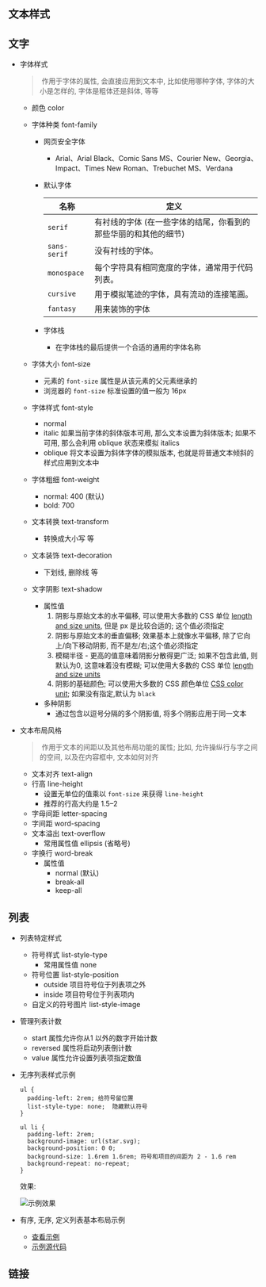 ##	文本样式

## 文字

- 字体样式

  > ​	作用于字体的属性, 会直接应用到文本中, 比如使用哪种字体, 字体的大小是怎样的, 字体是粗体还是斜体, 等等

  -  颜色 color

  - 字体种类 font-family

    - 网页安全字体

      - Arial、Arial Black、Comic Sans MS、Courier New、Georgia、Impact、Times New Roman、Trebuchet MS、Verdana

    - 默认字体

      | 名称         | 定义                                                         |
      | ------------ | ------------------------------------------------------------ |
      | `serif`      | 有衬线的字体 (在一些字体的结尾，你看到的那些华丽的和其他的细节) |
      | `sans-serif` | 没有衬线的字体。                                             |
      | `monospace`  | 每个字符具有相同宽度的字体，通常用于代码列表。               |
      | `cursive`    | 用于模拟笔迹的字体，具有流动的连接笔画。                     |
      | `fantasy`    | 用来装饰的字体                                               |

    - 字体栈

      - 在字体栈的最后提供一个合适的通用的字体名称

  - 字体大小 font-size

    - 元素的 `font-size` 属性是从该元素的父元素继承的
    - 浏览器的 `font-size` 标准设置的值一般为 16px

  - 字体样式 font-style

    - normal
    - italic 如果当前字体的斜体版本可用, 那么文本设置为斜体版本; 如果不可用, 那么会利用 oblique 状态来模拟 italics
    - oblique 将文本设置为斜体字体的模拟版本, 也就是将普通文本倾斜的样式应用到文本中

  - 字体粗细 font-weight

    - normal: 400 (默认)
    - bold: 700

  - 文本转换 text-transform

    - 转换成大小写 等

  - 文本装饰 text-decoration

    - 下划线, 删除线 等

  - 文字阴影 text-shadow

    - 属性值
      1. 阴影与原始文本的水平偏移, 可以使用大多数的 CSS 单位 [length and size units](https://developer.mozilla.org/zh-CN/Learn/CSS/Introduction_to_CSS/Values_and_units#Length_and_size), 但是 px 是比较合适的; 这个值必须指定
      2. 阴影与原始文本的垂直偏移; 效果基本上就像水平偏移, 除了它向上/向下移动阴影, 而不是左/右;这个值必须指定
      3. 模糊半径 - 更高的值意味着阴影分散得更广泛; 如果不包含此值, 则默认为0, 这意味着没有模糊; 可以使用大多数的 CSS 单位 [length and size units](https://developer.mozilla.org/zh-CN/Learn/CSS/Introduction_to_CSS/Values_and_units#Length_and_size)
      4. 阴影的基础颜色; 可以使用大多数的 CSS 颜色单位 [CSS color unit](https://developer.mozilla.org/zh-CN/Learn/CSS/Introduction_to_CSS/Values_and_units#Colors); 如果没有指定,默认为 `black`
    - 多种阴影
      - 通过包含以逗号分隔的多个阴影值, 将多个阴影应用于同一文本

- 文本布局风格

  > ​	作用于文本的间距以及其他布局功能的属性; 比如, 允许操纵行与字之间的空间, 以及在内容框中, 文本如何对齐

  - 文本对齐 text-align
  - 行高 line-height
    - 设置无单位的值乘以 `font-size` 来获得 `line-height`
    - 推荐的行高大约是 1.5–2 
  - 字母间距 letter-spacing
  - 字间距 word-spacing
  - 文本溢出 text-overflow
    - 常用属性值 ellipsis (省略号)
  - 字换行 word-break
    - 属性值
      - normal (默认)
      - break-all
      - keep-all

## 列表

- 列表特定样式

  - 符号样式 list-style-type
    - 常用属性值 none
  - 符号位置 list-style-position
    - outside 项目符号位于列表项之外
    - inside 项目符号位于列表项内
  - 自定义的符号图片 list-style-image

- 管理列表计数

  - start 属性允许你从1 以外的数字开始计数
  - reversed 属性将启动列表倒计数
  - value 属性允许设置列表项指定数值

- 无序列表样式示例

  ```
  ul {
    padding-left: 2rem;	给符号留位置
    list-style-type: none;	隐藏默认符号
  }

  ul li {
    padding-left: 2rem;
    background-image: url(star.svg);
    background-position: 0 0;
    background-size: 1.6rem 1.6rem;	符号和项目的间距为 2 - 1.6 rem
    background-repeat: no-repeat;
  }
  ```

  效果:

  ![示例效果](https://mdn.mozillademos.org/files/12956/image-bullets.png)

- 有序, 无序, 定义列表基本布局示例

  - [查看示例](https://mdn.github.io/learning-area/css/styling-text/styling-lists/)
  - [示例源代码](https://github.com/mdn/learning-area/blob/master/css/styling-text/styling-lists/index.html)

## 链接